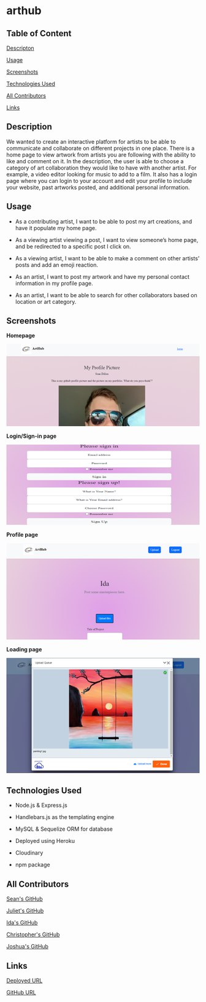 # arthub

## Table of Content

[Descripton](#description)

[Usage](#usage)

[Screenshots](#screenshots)

[Technologies Used](#technologies-used)

[All Contributors](#all-contributors)

[Links](#links)

## Description

We wanted to create an interactive platform for artists to be able to communicate and collaborate on different projects in one place. There is a home page to view artwork from artists you are following with the ability to like and comment on it. In the description, the user is able to choose a category of art collaboration they would like to have with another artist. For example, a video editor looking for music to add to a film. It also has a login page where you can login to your account and edit your profile to include your website, past artworks posted, and additional personal information.

## Usage

- As a contributing artist, I want to be able to post my art creations, and have it populate my home page.

- As a viewing artist viewing a post, I want to view someone’s home page, and be redirected to a specific post I click on.

- As a viewing artist, I want to be able to make a comment on other artists’ posts and add an emoji reaction.

- As an artist, I want to post my artwork and have my personal contact information in my profile page.

- As an artist, I want to be able to search for other collaborators based on location or art category.

## Screenshots

**Homepage**

![homepage](/public/assets/homepage.png)

**Login/Sign-in page**

![login](/public/assets/login-signinpage.png)

**Profile page**

![load](/public/assets/profilepage.png)

**Loading page**

![load](/public/assets/loadingpage.png)

## Technologies Used

- Node.js & Express.js

- Handlebars.js as the templating engine

- MySQL & Sequelize ORM for database

- Deployed using Heroku

- Cloudinary

- npm package

## All Contributors

  [Sean's GitHub](https://github.com/DeviousDoge)

  [Juliet's GitHub](https://github.com/jlamond37)

  [Ida's GitHub](https://github.com/https://github.com/idakukimiya)

  [Christopher's GitHub](https://github.com/christophermowrey)

  [Joshua's GitHub](https://github.com/joshuar2155)

## Links

[Deployed URL]('')

[GitHub URL](https://github.com/DeviousDoge/arthub)
